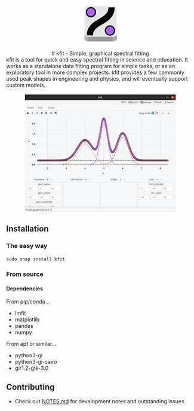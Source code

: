 <div align="center">
<a href="./images/kfit_v2.svg">
    <img src="./images/kfit_v2.svg" width="20%" />
</a>
<br><br>
# kfit - Simple, graphical spectral fitting
</div>
<div>
kfit is a tool for quick and easy spectral fitting in science and education.
It works as a standalone data fitting program for simple tasks, or as an
exploratory tool in more complex projects. kfit provides a few commonly 
used peak shapes in engineering and physics, and will eventually support 
custom models.
<br><br>
</div>
<div align="center">
<img src="./assets/screenshot.png" width="80%" />
</div>

## Installation

### The easy way

`sudo snap install kfit`

### From source

#### Dependencies

From pip/conda...

- lmfit
- matplotlib
- pandas
- numpy

From apt or similar...

- python3-gi
- python3-gi-cairo
- gir1.2-gtk-3.0

## Contributing

- Check out [NOTES.md](./NOTES.md) for development notes and outstanding issues

